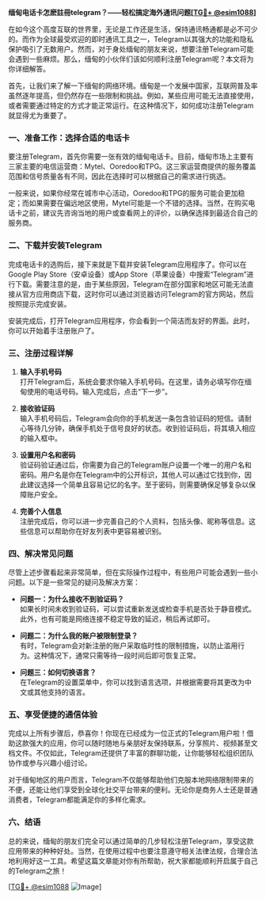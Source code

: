 **缅甸电话卡怎麽註冊telegram？——轻松搞定海外通讯问题[[TG💪+ @esim1088](https://t.me/s/esim1088)]**

在如今这个高度互联的世界里，无论是工作还是生活，保持通讯畅通都是必不可少的。而作为全球最受欢迎的即时通讯工具之一，Telegram以其强大的功能和隐私保护吸引了无数用户。然而，对于身处缅甸的朋友来说，想要注册Telegram可能会遇到一些麻烦。那么，缅甸的小伙伴们该如何顺利注册Telegram呢？本文将为你详细解答。

首先，让我们来了解一下缅甸的网络环境。缅甸是一个发展中国家，互联网普及率虽然逐年提高，但仍然存在一些限制和挑战。例如，某些应用可能无法直接使用，或者需要通过特定的方式才能正常运行。在这种情况下，如何成功注册Telegram就显得尤为重要了。

### **一、准备工作：选择合适的电话卡**

要注册Telegram，首先你需要一张有效的缅甸电话卡。目前，缅甸市场上主要有三家主要的电信运营商：Mytel、Ooredoo和TPG。这三家运营商提供的服务覆盖范围和信号质量各有不同，因此在选择时可以根据自己的需求进行挑选。

一般来说，如果你经常在城市中心活动，Ooredoo和TPG的服务可能会更加稳定；而如果需要在偏远地区使用，Mytel可能是一个不错的选择。当然，在购买电话卡之前，建议先咨询当地的用户或查看网上的评价，以确保选择到最适合自己的服务商。

### **二、下载并安装Telegram**

完成电话卡的选购后，接下来就是下载并安装Telegram应用程序了。你可以在Google Play Store（安卓设备）或App Store（苹果设备）中搜索“Telegram”进行下载。需要注意的是，由于某些原因，Telegram在部分国家和地区可能无法直接从官方应用商店下载，这时你可以通过浏览器访问Telegram的官方网站，然后按照提示完成安装。

安装完成后，打开Telegram应用程序，你会看到一个简洁而友好的界面。此时，你可以开始着手注册账户了。

### **三、注册过程详解**

1. **输入手机号码**  
   打开Telegram后，系统会要求你输入手机号码。在这里，请务必填写你在缅甸使用的电话号码。输入完成后，点击“下一步”。

2. **接收验证码**  
   输入手机号码后，Telegram会向你的手机发送一条包含验证码的短信。请耐心等待几分钟，确保手机处于信号良好的状态。收到验证码后，将其填入相应的输入框中。

3. **设置用户名和密码**  
   验证码验证通过后，你需要为自己的Telegram账户设置一个唯一的用户名和密码。用户名是你在Telegram中的公开标识，其他人可以通过它找到你，因此建议选择一个简单且容易记忆的名字。至于密码，则需要确保足够复杂以保障账户安全。

4. **完善个人信息**  
   注册完成后，你可以进一步完善自己的个人资料，包括头像、昵称等信息。这些信息可以帮助你在好友列表中更容易被识别。

### **四、解决常见问题**

尽管上述步骤看起来非常简单，但在实际操作过程中，有些用户可能会遇到一些小问题。以下是一些常见的疑问及解决方案：

- **问题一：为什么接收不到验证码？**  
  如果长时间未收到验证码，可以尝试重新发送或检查手机是否处于静音模式。此外，也有可能是网络连接不稳定导致的延迟，稍后再试即可。

- **问题二：为什么我的账户被限制登录？**  
  有时，Telegram会对新注册的账户采取临时性的限制措施，以防止滥用行为。这种情况下，通常只需等待一段时间后即可恢复正常。

- **问题三：如何切换语言？**  
  在Telegram的设置菜单中，你可以找到语言选项，并根据需要将其更改为中文或其他支持的语言。

### **五、享受便捷的通信体验**

完成以上所有步骤后，恭喜你！你现在已经成为一位正式的Telegram用户啦！借助这款强大的应用，你可以随时随地与亲朋好友保持联系，分享照片、视频甚至文档文件。不仅如此，Telegram还提供了丰富的群聊功能，让你能够轻松组织团队协作或参与兴趣小组讨论。

对于缅甸地区的用户而言，Telegram不仅能够帮助他们克服本地网络限制带来的不便，还能让他们享受到全球化社交平台带来的便利。无论你是商务人士还是普通消费者，Telegram都能满足你的多样化需求。

### **六、结语**

总的来说，缅甸的朋友们完全可以通过简单的几步轻松注册Telegram，享受这款应用带来的种种好处。当然，在使用过程中也要注意遵守相关法律法规，合理合法地利用好这一工具。希望这篇文章能对你有所帮助，祝大家都能顺利开启属于自己的Telegram之旅！

[[TG💪+ @esim1088](https://t.me/s/esim1088) ![Image](https://i.postimg.cc/4NQfJmqS/Snipaste-2025-05-13-00-14-12.png)]